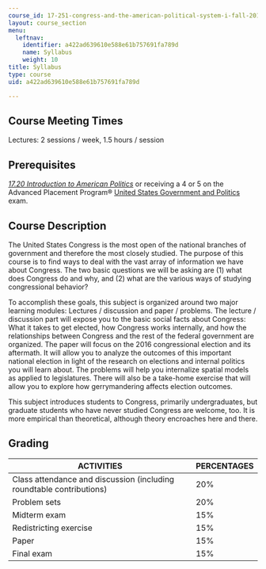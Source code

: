 ```yaml
---
course_id: 17-251-congress-and-the-american-political-system-i-fall-2016
layout: course_section
menu:
  leftnav:
    identifier: a422ad639610e588e61b757691fa789d
    name: Syllabus
    weight: 10
title: Syllabus
type: course
uid: a422ad639610e588e61b757691fa789d

---
```


Course Meeting Times
--------------------

Lectures: 2 sessions / week, 1.5 hours / session

Prerequisites
-------------

[_17.20 Introduction to American Politics_](/courses/17-20-introduction-to-the-american-political-process-spring-2004/) or receiving a 4 or 5 on the Advanced Placement Program® [United States Government and Politics](http://apcentral.collegeboard.com/apc/public/courses/teachers_corner/2259.html) exam.

Course Description
------------------

The United States Congress is the most open of the national branches of government and therefore the most closely studied. The purpose of this course is to find ways to deal with the vast array of information we have about Congress. The two basic questions we will be asking are (1) what does Congress do and why, and (2) what are the various ways of studying congressional behavior?

To accomplish these goals, this subject is organized around two major learning modules: Lectures / discussion and paper / problems. The lecture / discussion part will expose you to the basic social facts about Congress: What it takes to get elected, how Congress works internally, and how the relationships between Congress and the rest of the federal government are organized. The paper will focus on the 2016 congressional election and its aftermath. It will allow you to analyze the outcomes of this important national election in light of the research on elections and internal politics you will learn about. The problems will help you internalize spatial models as applied to legislatures. There will also be a take-home exercise that will allow you to explore how gerrymandering affects election outcomes.

This subject introduces students to Congress, primarily undergraduates, but graduate students who have never studied Congress are welcome, too. It is more empirical than theoretical, although theory encroaches here and there.

Grading
-------

| ACTIVITIES | PERCENTAGES |
| --- | --- |
| Class attendance and discussion (including roundtable contributions) | 20% |
| Problem sets | 20% |
| Midterm exam | 15% |
| Redistricting exercise | 15% |
| Paper | 15% |
| Final exam | 15%